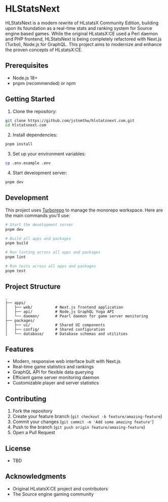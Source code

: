 # HLStatsNext

HLStatsNext is a modern rewrite of HLstatsX Community Edition, building upon
its foundation as a real-time stats and ranking system for Source engine
based games. While the original HLstatsX:CE used a Perl daemon and PHP frontend,
HLStatsNext is being completely refactored with Next.js (Turbo), Node.js for GraphQL. This
project aims to modernize and enhance the proven concepts of HLstatsX:CE.

## Prerequisites

- Node.js 18+
- pnpm (recommended) or npm

## Getting Started

1. Clone the repository:

```bash
git clone https://github.com/jstnmthw/hlstatsnext.com.git
cd hlstatsnext.com
```

2. Install dependencies:

```bash
pnpm install
```

3. Set up your environment variables:

```bash
cp .env.example .env
```

4. Start development server:

```bash
pnpm dev
```

## Development

This project uses [Turborepo](https://turbo.build/) to manage the monorepo workspace. Here are the main commands you'll use:

```bash
# Start the development server
pnpm dev

# Build all apps and packages
pnpm build

# Run linting across all apps and packages
pnpm lint

# Run tests across all apps and packages
pnpm test
```

## Project Structure

```
.
├── apps/
│   ├── web/          # Next.js frontend application
│   ├── api/          # Node.js GraphQL Yoga API
│   └── daemon/       # Pearl daemon for game server monitoring
├── packages/
│   ├── ui/           # Shared UI components
│   ├── config/       # Shared configuration
│   └── database/     # Database schemas and utilities
```

## Features

- Modern, responsive web interface built with Next.js
- Real-time game statistics and rankings
- GraphQL API for flexible data querying
- Efficient game server monitoring daemon
- Customizable player and server statistics

## Contributing

1. Fork the repository
2. Create your feature branch (`git checkout -b feature/amazing-feature`)
3. Commit your changes (`git commit -m 'Add some amazing feature'`)
4. Push to the branch (`git push origin feature/amazing-feature`)
5. Open a Pull Request

## License

- TBD

## Acknowledgments

- Original HLstatsX:CE project and contributors
- The Source engine gaming community
